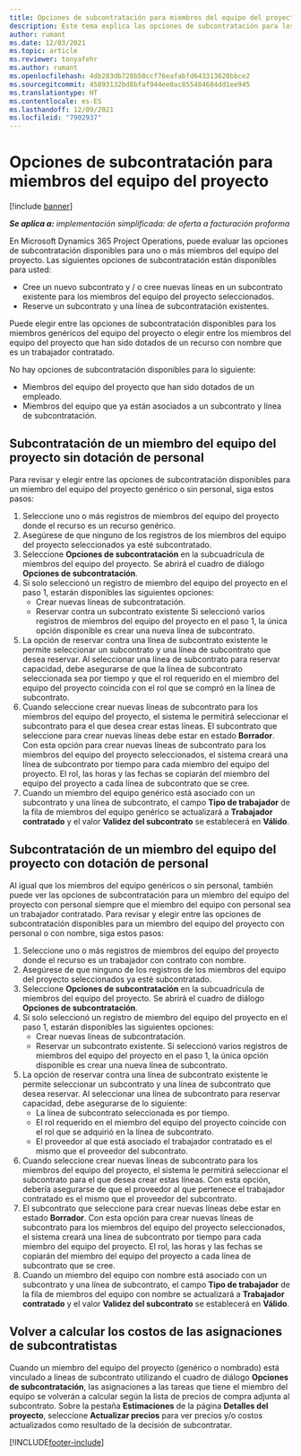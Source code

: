 ```yaml
---
title: Opciones de subcontratación para miembros del equipo del proyecto
description: Este tema explica las opciones de subcontratación para los miembros del equipo del proyecto en Microsoft Dynamics 365 Project Operations.
author: rumant
ms.date: 12/03/2021
ms.topic: article
ms.reviewer: tonyafehr
ms.author: rumant
ms.openlocfilehash: 4db283db728b50ccf76eafabfd643313620bbce2
ms.sourcegitcommit: 45893132bd8bfaf944ee0ac855484684dd1ee945
ms.translationtype: HT
ms.contentlocale: es-ES
ms.lasthandoff: 12/09/2021
ms.locfileid: "7902937"
---
```

# <a name="subcontracting-options-for-project-team-members"></a>Opciones de subcontratación para miembros del equipo del proyecto

[!include [banner](../../includes/dataverse-preview.md)]

_**Se aplica a:** implementación simplificada: de oferta a facturación proforma_

En Microsoft Dynamics 365 Project Operations, puede evaluar las opciones de subcontratación disponibles para uno o más miembros del equipo del proyecto. Las siguientes opciones de subcontratación están disponibles para usted:

- Cree un nuevo subcontrato y / o cree nuevas líneas en un subcontrato existente para los miembros del equipo del proyecto seleccionados. 
- Reserve un subcontrato y una línea de subcontratación existentes. 

Puede elegir entre las opciones de subcontratación disponibles para los miembros genéricos del equipo del proyecto o elegir entre los miembros del equipo del proyecto que han sido dotados de un recurso con nombre que es un trabajador contratado. 

No hay opciones de subcontratación disponibles para lo siguiente:

- Miembros del equipo del proyecto que han sido dotados de un empleado. 
- Miembros del equipo que ya están asociados a un subcontrato y línea de subcontratación. 

## <a name="subcontracting-an-unstaffed-project-team-member"></a>Subcontratación de un miembro del equipo del proyecto sin dotación de personal

Para revisar y elegir entre las opciones de subcontratación disponibles para un miembro del equipo del proyecto genérico o sin personal, siga estos pasos:

1. Seleccione uno o más registros de miembros del equipo del proyecto donde el recurso es un recurso genérico.
2. Asegúrese de que ninguno de los registros de los miembros del equipo del proyecto seleccionados ya esté subcontratado. 
3. Seleccione **Opciones de subcontratación** en la subcuadrícula de miembros del equipo del proyecto. Se abrirá el cuadro de diálogo **Opciones de subcontratación**. 
4. Si solo seleccionó un registro de miembro del equipo del proyecto en el paso 1, estarán disponibles las siguientes opciones:
    - Crear nuevas líneas de subcontratación. 
    - Reservar contra un subcontrato existente Si seleccionó varios registros de miembros del equipo del proyecto en el paso 1, la única opción disponible es crear una nueva línea de subcontrato.
5. La opción de reservar contra una línea de subcontrato existente le permite seleccionar un subcontrato y una línea de subcontrato que desea reservar. Al seleccionar una línea de subcontrato para reservar capacidad, debe asegurarse de que la línea de subcontrato seleccionada sea por tiempo y que el rol requerido en el miembro del equipo del proyecto coincida con el rol que se compró en la línea de subcontrato.
6. Cuando seleccione crear nuevas líneas de subcontrato para los miembros del equipo del proyecto, el sistema le permitirá seleccionar el subcontrato para el que desea crear estas líneas. El subcontrato que seleccione para crear nuevas líneas debe estar en estado **Borrador**. Con esta opción para crear nuevas líneas de subcontrato para los miembros del equipo del proyecto seleccionados, el sistema creará una línea de subcontrato por tiempo para cada miembro del equipo del proyecto. El rol, las horas y las fechas se copiarán del miembro del equipo del proyecto a cada línea de subcontrato que se cree. 
7. Cuando un miembro del equipo genérico está asociado con un subcontrato y una línea de subcontrato, el campo **Tipo de trabajador** de la fila de miembros del equipo genérico se actualizará a **Trabajador contratado** y el valor **Validez del subcontrato** se establecerá en **Válido**.

## <a name="subcontracting-a-staffed-project-team-member"></a>Subcontratación de un miembro del equipo del proyecto con dotación de personal

Al igual que los miembros del equipo genéricos o sin personal, también puede ver las opciones de subcontratación para un miembro del equipo del proyecto con personal siempre que el miembro del equipo con personal sea un trabajador contratado. Para revisar y elegir entre las opciones de subcontratación disponibles para un miembro del equipo del proyecto con personal o con nombre, siga estos pasos:

1. Seleccione uno o más registros de miembros del equipo del proyecto donde el recurso es un trabajador con contrato con nombre.
2. Asegúrese de que ninguno de los registros de los miembros del equipo del proyecto seleccionados ya esté subcontratado. 
3. Seleccione **Opciones de subcontratación** en la subcuadrícula de miembros del equipo del proyecto. Se abrirá el cuadro de diálogo **Opciones de subcontratación**. 
4. Si solo seleccionó un registro de miembro del equipo del proyecto en el paso 1, estarán disponibles las siguientes opciones:
      - Crear nuevas líneas de subcontratación.
      - Reservar un subcontrato existente.
  Si seleccionó varios registros de miembros del equipo del proyecto en el paso 1, la única opción disponible es crear una nueva línea de subcontrato.
5. La opción de reservar contra una línea de subcontrato existente le permite seleccionar un subcontrato y una línea de subcontrato que desea reservar. Al seleccionar una línea de subcontrato para reservar capacidad, debe asegurarse de lo siguiente:
      - La línea de subcontrato seleccionada es por tiempo. 
      - El rol requerido en el miembro del equipo del proyecto coincide con el rol que se adquirió en la línea de subcontrato. 
      - El proveedor al que está asociado el trabajador contratado es el mismo que el proveedor del subcontrato.
6. Cuando seleccione crear nuevas líneas de subcontrato para los miembros del equipo del proyecto, el sistema le permitirá seleccionar el subcontrato para el que desea crear estas líneas. Con esta opción, debería asegurarse de que el proveedor al que pertenece el trabajador contratado es el mismo que el proveedor del subcontrato. 
7. El subcontrato que seleccione para crear nuevas líneas debe estar en estado **Borrador**. Con esta opción para crear nuevas líneas de subcontrato para los miembros del equipo del proyecto seleccionados, el sistema creará una línea de subcontrato por tiempo para cada miembro del equipo del proyecto. El rol, las horas y las fechas se copiarán del miembro del equipo del proyecto a cada línea de subcontrato que se cree.  
8. Cuando un miembro del equipo con nombre está asociado con un subcontrato y una línea de subcontrato, el campo **Tipo de trabajador** de la fila de miembros del equipo con nombre se actualizará a **Trabajador contratado** y el valor **Validez del subcontrato** se establecerá en **Válido**.

## <a name="re-costing-subcontractor-assignments"></a>Volver a calcular los costos de las asignaciones de subcontratistas

Cuando un miembro del equipo del proyecto (genérico o nombrado) está vinculado a líneas de subcontrato utilizando el cuadro de diálogo **Opciones de subcontratación**, las asignaciones a las tareas que tiene el miembro del equipo se volverán a calcular según la lista de precios de compra adjunta al subcontrato. Sobre la pestaña **Estimaciones** de la página **Detalles del proyecto**, seleccione **Actualizar precios** para ver precios y/o costos actualizados como resultado de la decisión de subcontratar.

[!INCLUDE[footer-include](../../includes/footer-banner.md)]
